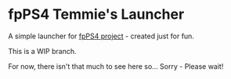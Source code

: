 # fpPS4 Temmie's Launcher
A simple launcher for <a href="https://github.com/red-prig/fpPS4/">fpPS4 project</a> - created just for fun.

This is a WIP branch.

For now, there isn't that much to see here so... Sorry - Please wait!